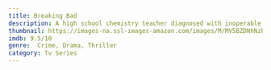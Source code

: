 ```yaml
---
title: Breaking Bad
description: A high school chemistry teacher diagnosed with inoperable lung cancer turns to manufacturing and selling methamphetamine in order to secure his family's future.
thumbnail: https://images-na.ssl-images-amazon.com/images/M/MV5BZDNhNzhkNDctOTlmOS00NWNmLWEyODQtNWMxM2UzYmJiNGMyXkEyXkFqcGdeQXVyNTMxMjgxMzA@._V1_UY268_CR4,0,182,268_AL__QL50.jpg
imdb: 9.5/10
genre:  Crime, Drama, Thriller
category: Tv Series
---
```

